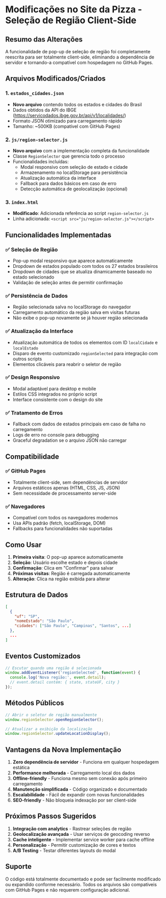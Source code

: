 # Modificações no Site da Pizza - Seleção de Região Client-Side

## Resumo das Alterações

A funcionalidade de pop-up de seleção de região foi completamente reescrita para ser totalmente client-side, eliminando a dependência de servidor e tornando-a compatível com hospedagem no GitHub Pages.

## Arquivos Modificados/Criados

### 1. `estados_cidades.json`
- **Novo arquivo** contendo todos os estados e cidades do Brasil
- Dados obtidos da API do IBGE (https://servicodados.ibge.gov.br/api/v1/localidades/)
- Formato JSON otimizado para carregamento rápido
- Tamanho: ~500KB (compatível com GitHub Pages)

### 2. `js/region-selector.js`
- **Novo arquivo** com a implementação completa da funcionalidade
- Classe `RegionSelector` que gerencia todo o processo
- Funcionalidades incluídas:
  - Modal responsivo com seleção de estado e cidade
  - Armazenamento no localStorage para persistência
  - Atualização automática da interface
  - Fallback para dados básicos em caso de erro
  - Detecção automática de geolocalização (opcional)

### 3. `index.html`
- **Modificado**: Adicionada referência ao script `region-selector.js`
- Linha adicionada: `<script src="js/region-selector.js"></script>`

## Funcionalidades Implementadas

### ✅ Seleção de Região
- Pop-up modal responsivo que aparece automaticamente
- Dropdown de estados populado com todos os 27 estados brasileiros
- Dropdown de cidades que se atualiza dinamicamente baseado no estado selecionado
- Validação de seleção antes de permitir confirmação

### ✅ Persistência de Dados
- Região selecionada salva no localStorage do navegador
- Carregamento automático da região salva em visitas futuras
- Não exibe o pop-up novamente se já houver região selecionada

### ✅ Atualização da Interface
- Atualização automática de todos os elementos com ID `localCidade` e `localEstado`
- Disparo de evento customizado `regionSelected` para integração com outros scripts
- Elementos clicáveis para reabrir o seletor de região

### ✅ Design Responsivo
- Modal adaptável para desktop e mobile
- Estilos CSS integrados no próprio script
- Interface consistente com o design do site

### ✅ Tratamento de Erros
- Fallback com dados de estados principais em caso de falha no carregamento
- Logs de erro no console para debugging
- Graceful degradation se o arquivo JSON não carregar

## Compatibilidade

### ✅ GitHub Pages
- Totalmente client-side, sem dependências de servidor
- Arquivos estáticos apenas (HTML, CSS, JS, JSON)
- Sem necessidade de processamento server-side

### ✅ Navegadores
- Compatível com todos os navegadores modernos
- Usa APIs padrão (fetch, localStorage, DOM)
- Fallbacks para funcionalidades não suportadas

## Como Usar

1. **Primeira visita**: O pop-up aparece automaticamente
2. **Seleção**: Usuário escolhe estado e depois cidade
3. **Confirmação**: Clica em "Confirmar" para salvar
4. **Próximas visitas**: Região é carregada automaticamente
5. **Alteração**: Clica na região exibida para alterar

## Estrutura de Dados

```json
[
  {
    "uf": "SP",
    "nomeEstado": "São Paulo",
    "cidades": ["São Paulo", "Campinas", "Santos", ...]
  },
  ...
]
```

## Eventos Customizados

```javascript
// Escutar quando uma região é selecionada
window.addEventListener('regionSelected', function(event) {
  console.log('Nova região:', event.detail);
  // event.detail contém: { state, stateUF, city }
});
```

## Métodos Públicos

```javascript
// Abrir o seletor de região manualmente
window.regionSelector.openRegionSelector();

// Atualizar a exibição da localização
window.regionSelector.updateLocationDisplay();
```

## Vantagens da Nova Implementação

1. **Zero dependência de servidor** - Funciona em qualquer hospedagem estática
2. **Performance melhorada** - Carregamento local dos dados
3. **Offline-friendly** - Funciona mesmo sem conexão após primeiro carregamento
4. **Manutenção simplificada** - Código organizado e documentado
5. **Escalabilidade** - Fácil de expandir com novas funcionalidades
6. **SEO-friendly** - Não bloqueia indexação por ser client-side

## Próximos Passos Sugeridos

1. **Integração com analytics** - Rastrear seleções de região
2. **Geolocalização avançada** - Usar serviços de geocoding reverso
3. **Cache inteligente** - Implementar service worker para cache offline
4. **Personalização** - Permitir customização de cores e textos
5. **A/B Testing** - Testar diferentes layouts do modal

## Suporte

O código está totalmente documentado e pode ser facilmente modificado ou expandido conforme necessário. Todos os arquivos são compatíveis com GitHub Pages e não requerem configuração adicional.

